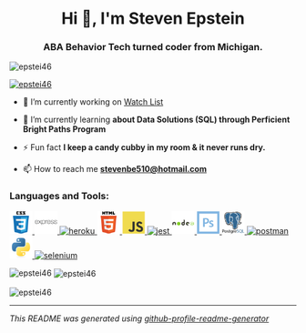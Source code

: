 <h1 align="center">Hi 👋, I'm Steven Epstein</h1>
<h3 align="center">ABA Behavior Tech turned coder from Michigan.</h3>

<p align="left"> <img src="https://komarev.com/ghpvc/?username=epstei46&label=Profile%20views&color=0e75b6&style=flat" alt="epstei46" /> </p>

<p align="left"> <a href="https://github.com/ryo-ma/github-profile-trophy"><img src="https://github-profile-trophy.vercel.app/?username=epstei46" alt="epstei46" /></a> </p>

<!--All Compatible Emoji => https://www.webfx.com/tools/emoji-cheat-sheet/ -->

- 🔭 I’m currently working on [Watch List](https://github.com/Epstei46/foundations-capstone-project)

- 🌱 I’m currently learning **about Data Solutions (SQL) through Perficient Bright Paths Program**

<!-- - 👨‍💻 All of my projects are available at [http://stillNeedToCreatePortfolioWebsite.com/](http://stillNeedToCreatePortfolioWebsite.com/) -->

<!-- - 📄 Know about my experiences [http://resumeLinkSomehow.com](http://resumeLinkSomehow.com) -->

- ⚡ Fun fact **I keep a candy cubby in my room & it never runs dry.**

- 📫 How to reach me **stevenbe510@hotmail.com**

<!-- <h3 align="left">Connect with me:</h3>
<p align="left">
</p> -->

<h3 align="left">Languages and Tools:</h3>
<p align="left"> <a href="https://www.w3schools.com/css/" target="_blank" rel="noreferrer"> <img src="https://raw.githubusercontent.com/devicons/devicon/master/icons/css3/css3-original-wordmark.svg" alt="css3" width="40" height="40"/> </a> <a href="https://expressjs.com" target="_blank" rel="noreferrer"> <img src="https://raw.githubusercontent.com/devicons/devicon/master/icons/express/express-original-wordmark.svg" alt="express" width="40" height="40"/> </a> <a href="https://heroku.com" target="_blank" rel="noreferrer"> <img src="https://www.vectorlogo.zone/logos/heroku/heroku-icon.svg" alt="heroku" width="40" height="40"/> </a> <a href="https://www.w3.org/html/" target="_blank" rel="noreferrer"> <img src="https://raw.githubusercontent.com/devicons/devicon/master/icons/html5/html5-original-wordmark.svg" alt="html5" width="40" height="40"/> </a> <a href="https://developer.mozilla.org/en-US/docs/Web/JavaScript" target="_blank" rel="noreferrer"> <img src="https://raw.githubusercontent.com/devicons/devicon/master/icons/javascript/javascript-original.svg" alt="javascript" width="40" height="40"/> </a> <a href="https://jestjs.io" target="_blank" rel="noreferrer"> <img src="https://www.vectorlogo.zone/logos/jestjsio/jestjsio-icon.svg" alt="jest" width="40" height="40"/> </a> <a href="https://nodejs.org" target="_blank" rel="noreferrer"> <img src="https://raw.githubusercontent.com/devicons/devicon/master/icons/nodejs/nodejs-original-wordmark.svg" alt="nodejs" width="40" height="40"/> </a> <a href="https://www.photoshop.com/en" target="_blank" rel="noreferrer"> <img src="https://raw.githubusercontent.com/devicons/devicon/master/icons/photoshop/photoshop-line.svg" alt="photoshop" width="40" height="40"/> </a> <a href="https://www.postgresql.org" target="_blank" rel="noreferrer"> <img src="https://raw.githubusercontent.com/devicons/devicon/master/icons/postgresql/postgresql-original-wordmark.svg" alt="postgresql" width="40" height="40"/> </a> <a href="https://postman.com" target="_blank" rel="noreferrer"> <img src="https://www.vectorlogo.zone/logos/getpostman/getpostman-icon.svg" alt="postman" width="40" height="40"/> </a> <a href="https://www.python.org" target="_blank" rel="noreferrer"> <img src="https://raw.githubusercontent.com/devicons/devicon/master/icons/python/python-original.svg" alt="python" width="40" height="40"/> </a> <a href="https://www.selenium.dev" target="_blank" rel="noreferrer"> <img src="https://raw.githubusercontent.com/detain/svg-logos/780f25886640cef088af994181646db2f6b1a3f8/svg/selenium-logo.svg" alt="selenium" width="40" height="40"/> </a> </p>

<p><img align="left" src="https://github-readme-stats.vercel.app/api/top-langs?username=epstei46&show_icons=true&bg_color=000000&locale=en&layout=compact" alt="epstei46" /></p>

<p>&nbsp;<img align="center" src="https://github-readme-stats.vercel.app/api?username=epstei46&show_icons=true&locale=en" alt="epstei46" /></p>

<p><img align="center" src="https://github-readme-streak-stats.herokuapp.com/?user=epstei46&" alt="epstei46" /></p>

***
_This README was generated using [github-profile-readme-generator](https://github.com/rahuldkjain/github-profile-readme-generator)_